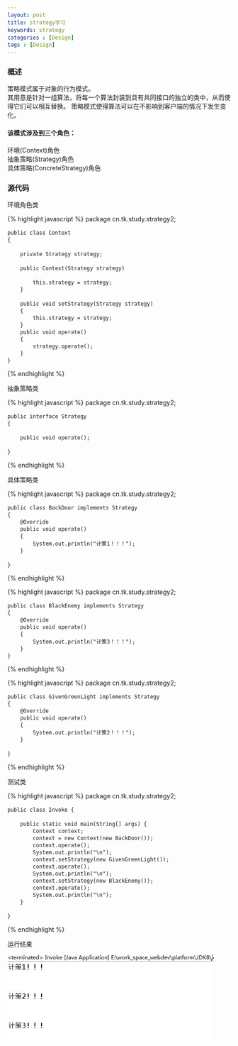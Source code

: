```yaml
---
layout: post
title: strategy学习
keywords: strategy
categories : [Design]
tags : [Design]
---
```

### 概述
策略模式属于对象的行为模式。  
其用意是针对一组算法，将每一个算法封装到具有共同接口的独立的类中，从而使得它们可以相互替换。   策略模式使得算法可以在不影响到客户端的情况下发生变化。

#### 该模式涉及到三个角色：

环境(Context)角色  
抽象策略(Strategy)角色  
具体策略(ConcreteStrategy)角色

### 源代码

环境角色类

{% highlight javascript %}
    package cn.tk.study.strategy2;

	public class Context 
	{
		
		private Strategy strategy;
		
		public Context(Strategy strategy) 

			this.strategy = strategy;
		}
		
		public void setStrategy(Strategy strategy) 
		{
			this.strategy = strategy;
		}
		public void operate()
		{
			strategy.operate();
		}
	}

{% endhighlight %}

抽象策略类

{% highlight javascript %}
	package cn.tk.study.strategy2;
	
	public interface Strategy 
	{
		
		public void operate();
	
	}
{% endhighlight %}

具体策略类

{% highlight javascript %}
    package cn.tk.study.strategy2;

	public class BackDoor implements Strategy 
	{
		@Override
		public void operate() 
		{
			System.out.println("计策1！！！");
		}
	
	}
{% endhighlight %}

{% highlight javascript %}
    package cn.tk.study.strategy2;

	public class BlackEnemy implements Strategy 
	{
		@Override
		public void operate() 
		{
			System.out.println("计策3！！！");
		}
	}
{% endhighlight %}

{% highlight javascript %}
    package cn.tk.study.strategy2;

	public class GivenGreenLight implements Strategy 
	{
		@Override
		public void operate() 
		{
			System.out.println("计策2！！！");
		}
	
	}
{% endhighlight %}

测试类

{% highlight javascript %}
    package cn.tk.study.strategy2;

	public class Invoke {
	
		public static void main(String[] args) {
			Context context;
			context = new Context(new BackDoor());
			context.operate();
			System.out.println("\n");  
			context.setStrategy(new GivenGreenLight());
			context.operate();
			System.out.println("\n");  
			context.setStrategy(new BlackEnemy());
			context.operate();
			System.out.println("\n");  
		}
	
	}
{% endhighlight %}

运行结果

![picture](/images/designpattern/strategyrunreaults.png)
